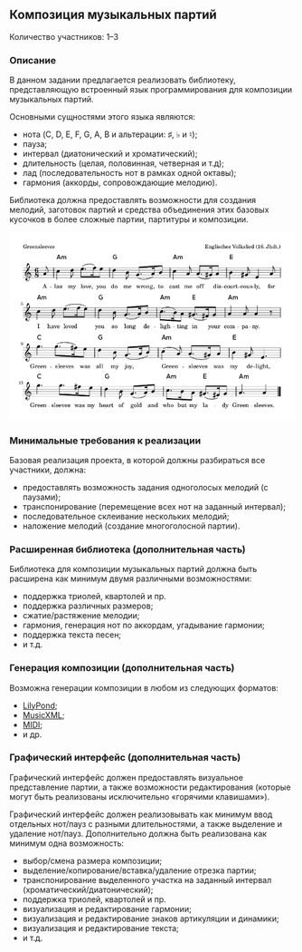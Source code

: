 Композиция музыкальных партий
-----------------------------

Количество участников: 1–3

### Описание

В данном задании предлагается реализовать библиотеку, представляющую
встроенный язык программирования для композиции музыкальных партий.

Основными сущностями этого языка являются:

- нота (C, D, E, F, G, A, B и альтерации: $\sharp$, $\flat$ и $\natural$);
- пауза;
- интервал (диатонический и хроматический);
- длительность (целая, половинная, четверная и т.д);
- лад (последовательность нот в рамках одной октавы);
- гармония (аккорды, сопровождающие мелодию).

Библиотека должна предоставлять возможности для создания мелодий, заготовок партий
и средства объединения этих базовых кусочков в более сложные партии, партитуры и
композиции.

![Английская народная песня «Зелёные рукава».](images/greensleeves.gif)

### Минимальные требования к реализации

Базовая реализация проекта, в которой должны разбираться все участники, должна:

- предоставлять возможность задания одноголосых мелодий (с паузами);
- транспонирование (перемещение всех нот на заданный интервал);
- последовательное склеивание нескольких мелодий;
- наложение мелодий (создание многоголосной партии).

### Расширенная библиотека (дополнительная часть)

Библиотека для композиции музыкальных партий должна быть расширена как минимум
двумя различными возможностями:

- поддержка триолей, квартолей и пр.
- поддержка различных размеров;
- сжатие/растяжение мелодии;
- гармония, генерация нот по аккордам, угадывание гармонии;
- поддержка текста песен;
- и т.д.

### Генерация композиции (дополнительная часть)

Возможна генерации композиции в любом из следующих форматов:

- [LilyPond](http://www.lilypond.org);
- [MusicXML](http://www.musicxml.com);
- [MIDI](http://www.ccarh.org/courses/253/handout/smf/);
- и др.

### Графический интерфейс (дополнительная часть)

Графический интерфейс должен предоставлять визуальное представление партии,
а также возможности редактирования (которые могут быть реализованы исключительно
«горячими клавишами»).

Графический интерфейс должен реализовывать как минимум ввод отдельных нот/пауз
с разными длительностями, а также выделение и удаление нот/пауз. Дополнительно должна быть
реализована как минимум одна возможность:

- выбор/смена размера композиции;
- выделение/копирование/вставка/удаление отрезка партии;
- транспонирование выделенного участка на заданный интервал (хроматический/диатонический);
- поддержка триолей, квартолей и пр.
- визуализация и редактирование гармонии;
- визуализация и редактирование знаков артикуляции и динамики;
- визуализация и редактирование текста;
- и т.д.


